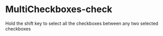# MultiCheckboxes-check
Hold the shift key to select all the checkboxes between any two selected checkboxes

